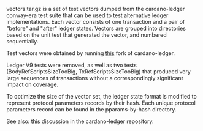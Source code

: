vectors.tar.gz is a set of test vectors dumped from the cardano-ledger
conway-era test suite that can be used to test alternative ledger
implementations. Each vector consists of one transaction and a pair of "before"
and "after" ledger states. Vectors are grouped into directories based on the
unit test that generated the vector, and numbered sequentially.

Test vectors were obtained by running [this](https://github.com/SundaeSwap-finance/cardano-ledger-conformance-tests/commit/34365e427e6507442fd8079ddece9f4a565bf1b9) fork of cardano-ledger.

Ledger V9 tests were removed, as well as two tests (BodyRefScriptsSizeTooBig,
TxRefScriptsSizeTooBig) that produced very large sequences of transactions
without a correspondingly significant impact on coverage.

To optimize the size of the vector set, the ledger state format is modified to
represent protocol parameters records by their hash. Each unique protocol parameters record can be found in the pparams-by-hash directory.

See also:
[this](https://github.com/IntersectMBO/cardano-ledger/issues/4892#issuecomment-2880444621)
discussion in the cardano-ledger repository.
